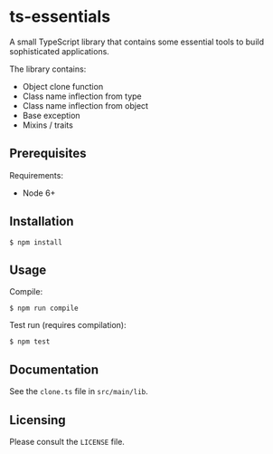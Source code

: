 ts-essentials
========

A small TypeScript library that contains some essential tools to build sophisticated applications.

The library contains:
* Object clone function
* Class name inflection from type
* Class name inflection from object
* Base exception
* Mixins / traits

## Prerequisites

Requirements:
* Node 6+

## Installation

    $ npm install

## Usage

Compile:

    $ npm run compile

Test run (requires compilation):

    $ npm test

## Documentation

See the `clone.ts` file in `src/main/lib`.

## Licensing

Please consult the `LICENSE` file.

